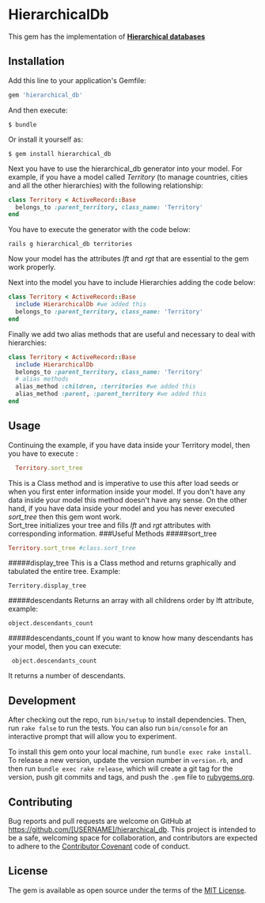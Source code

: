 # HierarchicalDb

This gem has the implementation of **[Hierarchical databases](http://www.sitepoint.com/hierarchical-data-database/)**

## Installation

Add this line to your application's Gemfile:

```ruby
gem 'hierarchical_db'
```

And then execute:

    $ bundle

Or install it yourself as:

    $ gem install hierarchical_db

Next you have to use the hierarchical_db generator into your model. For example, if you have a model called *Territory* (to manage countries, cities and all the other hierarchies) with the following relationship:
```ruby
class Territory < ActiveRecord::Base
  belongs_to :parent_territory, class_name: 'Territory'
end
```
You have to execute the generator with the code below:
```
rails g hierarchical_db territories
```
Now your model has the attributes *lft* and *rgt* that are essential to the gem work properly.

Next into the model you have to include Hierarchies adding the code below:
```ruby
class Territory < ActiveRecord::Base
  include HierarchicalDb #we added this
  belongs_to :parent_territory, class_name: 'Territory'
end
```
Finally we add two alias methods that are useful and necessary to deal with hierarchies:
```ruby
class Territory < ActiveRecord::Base
  include HierarchicalDb 
  belongs_to :parent_territory, class_name: 'Territory'
  # alias methods
  alias_method :children, :territories #we added this
  alias_method :parent, :parent_territory #we added this
end
```
## Usage

Continuing the example, if you have data inside your Territory model, then you have to execute :
```ruby
  Territory.sort_tree
```
This is a Class method and is imperative to use this after load seeds or when you first enter information inside your model. If you don't have any data inside your model this method doesn't have any sense. On the other hand, if you have data inside your model and you has never executed *sort_tree* then this gem wont work.<br>
Sort_tree initializes your tree and fills *lft* and *rgt* attributes with corresponding information.
###Useful Methods
#####sort_tree

```ruby
Territory.sort_tree #class.sort_tree
```
#####display_tree
This is a Class method and returns graphically and tabulated the entire tree. Example:
```
Territory.display_tree
```
#####descendants
Returns an array with all childrens order by lft attribute, example:
```
object.descendants_count
```
#####descendants_count
If you want to know how many descendants has your model, then you can execute:
```
 object.descendants_count
 ```
 It returns a number of descendants.

## Development

After checking out the repo, run `bin/setup` to install dependencies. Then, run `rake false` to run the tests. You can also run `bin/console` for an interactive prompt that will allow you to experiment.

To install this gem onto your local machine, run `bundle exec rake install`. To release a new version, update the version number in `version.rb`, and then run `bundle exec rake release`, which will create a git tag for the version, push git commits and tags, and push the `.gem` file to [rubygems.org](https://rubygems.org).

## Contributing

Bug reports and pull requests are welcome on GitHub at https://github.com/[USERNAME]/hierarchical_db. This project is intended to be a safe, welcoming space for collaboration, and contributors are expected to adhere to the [Contributor Covenant](contributor-covenant.org) code of conduct.


## License

The gem is available as open source under the terms of the [MIT License](http://opensource.org/licenses/MIT).

